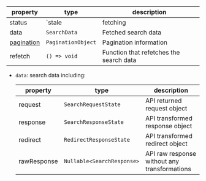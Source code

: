 
  | property    | type                                   | description                  |
  |-------------|----------------------------------------|------------------------------|
  | status      | `stale | fetching | success | error`   | API request state            |
  | data        | `SearchData`                           | Fetched search data          |
  | [pagination](../?path=/docs/components-pagination--props#paginations)  | `PaginationObject`                     | Pagination information       |
  | refetch     | `() => void`                           | Function that refetches the search data|


- `data`: search data including:

  | property       | type                           | description                                 |
  |----------------|--------------------------------|---------------------------------------------|
  | request        | `SearchRequestState`           | API returned request object                 |
  | response       | `SearchResponseState`          | API transformed response object             |
  | redirect       | `RedirectResponseState`        | API transformed redirect object             |
  | rawResponse    | `Nullable<SearchResponse>`          | API raw response without any transformations|
